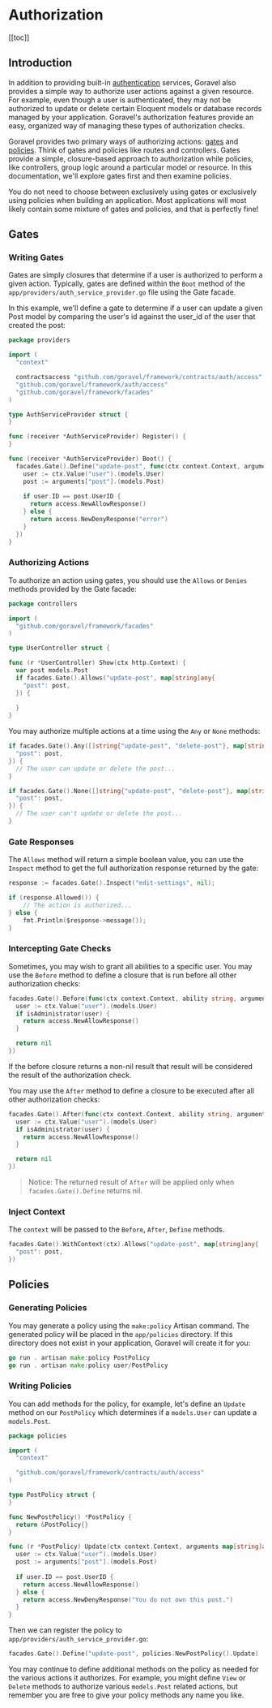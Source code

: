 # Authorization

[[toc]]

## Introduction

In addition to providing built-in [authentication](./authentication.md) services, Goravel also provides a simple way to authorize user actions against a given resource. For example, even though a user is authenticated, they may not be authorized to update or delete certain Eloquent models or database records managed by your application. Goravel's authorization features provide an easy, organized way of managing these types of authorization checks.

Goravel provides two primary ways of authorizing actions: [gates](#Gates) and [policies](#Policies). Think of gates and policies like routes and controllers. Gates provide a simple, closure-based approach to authorization while policies, like controllers, group logic around a particular model or resource. In this documentation, we'll explore gates first and then examine policies.

You do not need to choose between exclusively using gates or exclusively using policies when building an application. Most applications will most likely contain some mixture of gates and policies, and that is perfectly fine!

## Gates

### Writing Gates

Gates are simply closures that determine if a user is authorized to perform a given action. Typically, gates are defined within the `Boot` method of the `app/providers/auth_service_provider.go` file using the Gate facade. 

In this example, we'll define a gate to determine if a user can update a given Post model by comparing the user's id against the user_id of the user that created the post:

```go
package providers

import (
  "context"

  contractsaccess "github.com/goravel/framework/contracts/auth/access"
  "github.com/goravel/framework/auth/access"
  "github.com/goravel/framework/facades"
)

type AuthServiceProvider struct {
}

func (receiver *AuthServiceProvider) Register() {
}

func (receiver *AuthServiceProvider) Boot() {
  facades.Gate().Define("update-post", func(ctx context.Context, arguments map[string]any) contractsaccess.Response {
    user := ctx.Value("user").(models.User)
    post := arguments["post"].(models.Post)
    
    if user.ID == post.UserID {
      return access.NewAllowResponse()
    } else {
      return access.NewDenyResponse("error")
    }
  })
}
```

### Authorizing Actions

To authorize an action using gates, you should use the `Allows` or `Denies` methods provided by the Gate facade:

```go
package controllers

import (
  "github.com/goravel/framework/facades"
)

type UserController struct {

func (r *UserController) Show(ctx http.Context) {
  var post models.Post
  if facades.Gate().Allows("update-post", map[string]any{
    "post": post,
  }) {
    
  }
}
```

You may authorize multiple actions at a time using the `Any` or `None` methods:

```go
if facades.Gate().Any([]string{"update-post", "delete-post"}, map[string]any{
  "post": post,
}) {
  // The user can update or delete the post...
}

if facades.Gate().None([]string{"update-post", "delete-post"}, map[string]any{
  "post": post,
}) {
  // The user can't update or delete the post...
}
```

### Gate Responses

The `Allows` method will return a simple boolean value, you can use the `Inspect` method to get the full authorization response returned by the gate:

```go
response := facades.Gate().Inspect("edit-settings", nil);

if (response.Allowed()) {
    // The action is authorized...
} else {
    fmt.Println($response->message());
}
```

### Intercepting Gate Checks

Sometimes, you may wish to grant all abilities to a specific user. You may use the `Before` method to define a closure that is run before all other authorization checks:

```go
facades.Gate().Before(func(ctx context.Context, ability string, arguments map[string]any) contractsaccess.Response {
  user := ctx.Value("user").(models.User)
  if isAdministrator(user) {
    return access.NewAllowResponse()
  }

  return nil
})
```

If the before closure returns a non-nil result that result will be considered the result of the authorization check.

You may use the `After` method to define a closure to be executed after all other authorization checks:

```go
facades.Gate().After(func(ctx context.Context, ability string, arguments map[string]any, result contractsaccess.Response) contractsaccess.Response {
  user := ctx.Value("user").(models.User)
  if isAdministrator(user) {
    return access.NewAllowResponse()
  }

  return nil
})
```

> Notice: The returned result of `After` will be applied only when `facades.Gate().Define` returns nil.

### Inject Context

The `context` will be passed to the `Before`, `After`, `Define` methods.

```go
facades.Gate().WithContext(ctx).Allows("update-post", map[string]any{
  "post": post,
})
```

## Policies

### Generating Policies

You may generate a policy using the `make:policy` Artisan command. The generated policy will be placed in the `app/policies` directory. If this directory does not exist in your application, Goravel will create it for you:

```go
go run . artisan make:policy PostPolicy
go run . artisan make:policy user/PostPolicy
```

### Writing Policies

You can add methods for the policy, for example, let's define an `Update` method on our `PostPolicy` which determines if a `models.User` can update a `models.Post`.

```go
package policies

import (
  "context"

  "github.com/goravel/framework/contracts/auth/access"
)

type PostPolicy struct {
}

func NewPostPolicy() *PostPolicy {
  return &PostPolicy{}
}

func (r *PostPolicy) Update(ctx context.Context, arguments map[string]any) contractsaccess.Response {
  user := ctx.Value("user").(models.User)
  post := arguments["post"].(models.Post)
    
  if user.ID == post.UserID {
    return access.NewAllowResponse()
  } else {
    return access.NewDenyResponse("You do not own this post.")
  }
}
```

Then we can register the policy to `app/providers/auth_service_provider.go`:

```go
facades.Gate().Define("update-post", policies.NewPostPolicy().Update)
```

You may continue to define additional methods on the policy as needed for the various actions it authorizes. For example, you might define `View` or `Delete` methods to authorize various `models.Post` related actions, but remember you are free to give your policy methods any name you like.

<CommentService/>
